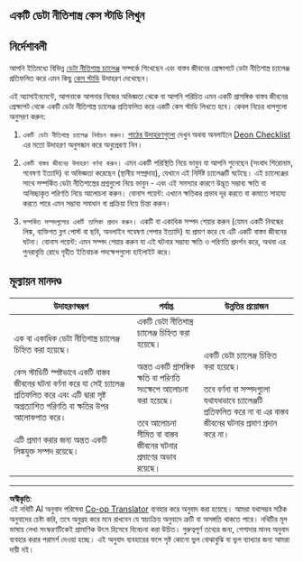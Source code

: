 <!--
CO_OP_TRANSLATOR_METADATA:
{
  "original_hash": "b588c0fc73014f52520c666efc3e0cc3",
  "translation_date": "2025-08-27T08:56:42+00:00",
  "source_file": "1-Introduction/02-ethics/assignment.md",
  "language_code": "bn"
}
-->
## একটি ডেটা নীতিশাস্ত্র কেস স্টাডি লিখুন

## নির্দেশাবলী

আপনি ইতিমধ্যে বিভিন্ন [ডেটা নীতিশাস্ত্র চ্যালেঞ্জ](README.md#2-ethics-challenges) সম্পর্কে শিখেছেন এবং বাস্তব জীবনের প্রেক্ষাপটে ডেটা নীতিশাস্ত্র চ্যালেঞ্জ প্রতিফলিত করে এমন কিছু [কেস স্টাডি](README.md#3-case-studies) উদাহরণ দেখেছেন।

এই অ্যাসাইনমেন্টে, আপনাকে আপনার নিজের অভিজ্ঞতা থেকে বা আপনি পরিচিত এমন একটি প্রাসঙ্গিক বাস্তব জীবনের প্রেক্ষাপট থেকে একটি ডেটা নীতিশাস্ত্র চ্যালেঞ্জ প্রতিফলিত করে একটি কেস স্টাডি লিখতে হবে। কেবল নিচের ধাপগুলো অনুসরণ করুন:

1. `একটি ডেটা নীতিশাস্ত্র চ্যালেঞ্জ নির্বাচন করুন`। [পাঠের উদাহরণগুলো](README.md#2-ethics-challenges) দেখুন অথবা অনলাইনে [Deon Checklist](https://deon.drivendata.org/examples/) এর মতো উদাহরণ অনুসন্ধান করে অনুপ্রেরণা নিন।

2. `একটি বাস্তব জীবনের উদাহরণ বর্ণনা করুন`। এমন একটি পরিস্থিতি নিয়ে ভাবুন যা আপনি শুনেছেন (সংবাদ শিরোনাম, গবেষণা ইত্যাদি) বা অভিজ্ঞতা করেছেন (স্থানীয় সম্প্রদায়), যেখানে এই নির্দিষ্ট চ্যালেঞ্জটি ঘটেছে। এই চ্যালেঞ্জের সাথে সম্পর্কিত ডেটা নীতিশাস্ত্রের প্রশ্নগুলো নিয়ে ভাবুন - এবং এই সমস্যার কারণে উদ্ভূত সম্ভাব্য ক্ষতি বা অনিচ্ছাকৃত পরিণতি নিয়ে আলোচনা করুন। বোনাস পয়েন্ট: এখানে ক্ষতিকর প্রভাব দূর করতে বা কমাতে সাহায্য করতে পারে এমন সম্ভাব্য সমাধান বা প্রক্রিয়া নিয়ে চিন্তা করুন।

3. `সম্পর্কিত সম্পদগুলোর একটি তালিকা প্রদান করুন`। একটি বা একাধিক সম্পদ শেয়ার করুন (যেমন একটি নিবন্ধের লিঙ্ক, ব্যক্তিগত ব্লগ পোস্ট বা ছবি, অনলাইন গবেষণা পেপার ইত্যাদি) যা প্রমাণ করে যে এটি একটি বাস্তব জীবনের ঘটনা। বোনাস পয়েন্ট: এমন সম্পদ শেয়ার করুন যা এই ঘটনার সম্ভাব্য ক্ষতি ও পরিণতি প্রদর্শন করে, অথবা এর পুনরাবৃত্তি রোধে গৃহীত ইতিবাচক পদক্ষেপগুলো হাইলাইট করে।



## মূল্যায়ন মানদণ্ড

উদাহরণস্বরূপ | পর্যাপ্ত | উন্নতির প্রয়োজন
--- | --- | -- |
এক বা একাধিক ডেটা নীতিশাস্ত্র চ্যালেঞ্জ চিহ্নিত করা হয়েছে। <br/> <br/> কেস স্টাডিটি স্পষ্টভাবে একটি বাস্তব জীবনের ঘটনা বর্ণনা করে যা সেই চ্যালেঞ্জ প্রতিফলিত করে এবং এটি দ্বারা সৃষ্ট অপ্রত্যাশিত পরিণতি বা ক্ষতির উপর আলোকপাত করে। <br/><br/> এটি প্রমাণ করার জন্য অন্তত একটি লিঙ্কযুক্ত সম্পদ রয়েছে। | একটি ডেটা নীতিশাস্ত্র চ্যালেঞ্জ চিহ্নিত করা হয়েছে। <br/><br/> অন্তত একটি প্রাসঙ্গিক ক্ষতি বা পরিণতি সংক্ষেপে আলোচনা করা হয়েছে। <br/><br/> তবে আলোচনা সীমিত বা বাস্তব জীবনের ঘটনার প্রমাণের অভাব রয়েছে। | একটি ডেটা চ্যালেঞ্জ চিহ্নিত করা হয়েছে। <br/><br/> তবে বর্ণনা বা সম্পদগুলো যথাযথভাবে চ্যালেঞ্জটি প্রতিফলিত করে না বা এর বাস্তব জীবনের ঘটনার প্রমাণ প্রদান করে না। |

---

**অস্বীকৃতি**:  
এই নথিটি AI অনুবাদ পরিষেবা [Co-op Translator](https://github.com/Azure/co-op-translator) ব্যবহার করে অনুবাদ করা হয়েছে। আমরা যথাসম্ভব সঠিক অনুবাদের চেষ্টা করি, তবে অনুগ্রহ করে মনে রাখবেন যে স্বয়ংক্রিয় অনুবাদে ত্রুটি বা অসঙ্গতি থাকতে পারে। নথিটির মূল ভাষায় লেখা সংস্করণটিকেই প্রামাণিক উৎস হিসেবে বিবেচনা করা উচিত। গুরুত্বপূর্ণ তথ্যের জন্য, পেশাদার মানব অনুবাদ ব্যবহার করার পরামর্শ দেওয়া হচ্ছে। এই অনুবাদ ব্যবহারের ফলে সৃষ্ট কোনো ভুল বোঝাবুঝি বা ভুল ব্যাখ্যার জন্য আমরা দায়ী নই।